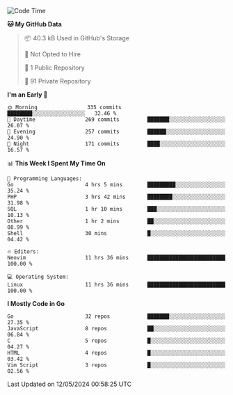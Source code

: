 
<!--START_SECTION:waka-->
![Code Time](http://img.shields.io/badge/Code%20Time-4%2C839%20hrs%2059%20mins-blue)

**🐱 My GitHub Data** 

> 📦 40.3 kB Used in GitHub's Storage 
 > 
> 🚫 Not Opted to Hire
 > 
> 📜 1 Public Repository 
 > 
> 🔑 91 Private Repository 
 > 
**I'm an Early 🐤** 

```text
🌞 Morning                335 commits         ████████░░░░░░░░░░░░░░░░░   32.46 % 
🌆 Daytime                269 commits         ███████░░░░░░░░░░░░░░░░░░   26.07 % 
🌃 Evening                257 commits         ██████░░░░░░░░░░░░░░░░░░░   24.90 % 
🌙 Night                  171 commits         ████░░░░░░░░░░░░░░░░░░░░░   16.57 % 
```


📊 **This Week I Spent My Time On** 

```text
💬 Programming Languages: 
Go                       4 hrs 5 mins        █████████░░░░░░░░░░░░░░░░   35.24 % 
PHP                      3 hrs 42 mins       ████████░░░░░░░░░░░░░░░░░   31.98 % 
SQL                      1 hr 10 mins        ███░░░░░░░░░░░░░░░░░░░░░░   10.13 % 
Other                    1 hr 2 mins         ██░░░░░░░░░░░░░░░░░░░░░░░   08.99 % 
Shell                    30 mins             █░░░░░░░░░░░░░░░░░░░░░░░░   04.42 % 

🔥 Editors: 
Neovim                   11 hrs 36 mins      █████████████████████████   100.00 % 

💻 Operating System: 
Linux                    11 hrs 36 mins      █████████████████████████   100.00 % 
```

**I Mostly Code in Go** 

```text
Go                       32 repos            ███████░░░░░░░░░░░░░░░░░░   27.35 % 
JavaScript               8 repos             ██░░░░░░░░░░░░░░░░░░░░░░░   06.84 % 
C                        5 repos             █░░░░░░░░░░░░░░░░░░░░░░░░   04.27 % 
HTML                     4 repos             █░░░░░░░░░░░░░░░░░░░░░░░░   03.42 % 
Vim Script               3 repos             █░░░░░░░░░░░░░░░░░░░░░░░░   02.56 % 
```




 Last Updated on 12/05/2024 00:58:25 UTC
<!--END_SECTION:waka-->
